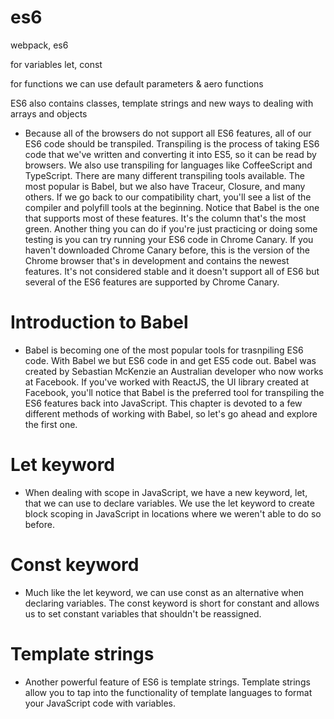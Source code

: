 # es6
webpack, es6

for variables let, const

for functions we can use default parameters & aero functions

ES6 also contains classes, template strings and new ways to dealing with arrays and objects 


- Because all of the browsers do not support all ES6 features, all of our ES6 code should be transpiled. Transpiling is the process of taking ES6 code that we've written and converting it into ES5, so it can be read by browsers. We also use transpiling for languages like CoffeeScript and TypeScript. There are many different transpiling tools available. The most popular is Babel, but we also have Traceur, Closure, and many others. If we go back to our compatibility chart, you'll see a list of the compiler and polyfill tools at the beginning. Notice that Babel is the one that supports most of these features. It's the column that's the most green. Another thing you can do if you're just practicing or doing some testing is you can try running your ES6 code in Chrome Canary. If you haven't downloaded Chrome Canary before, this is the version of the Chrome browser that's in development and contains the newest features. It's not considered stable and it doesn't support all of ES6 but several of the ES6 features are supported by Chrome Canary.


# Introduction to Babel
- Babel is becoming one of the most popular tools for trasnpiling ES6 code. With Babel we but ES6 code in and get ES5 code out. Babel was created by Sebastian McKenzie an Australian developer who now works at Facebook. If you've worked with ReactJS, the UI library created at Facebook, you'll notice that Babel is the preferred tool for transpiling the ES6 features back into JavaScript. This chapter is devoted to a few different methods of working with Babel, so let's go ahead and explore the first one.


# Let keyword
- When dealing with scope in JavaScript, we have a new keyword, let, that we can use to declare variables. We use the let keyword to create block scoping in JavaScript in locations where we weren't able to do so before.


# Const keyword
- Much like the let keyword, we can use const as an alternative when declaring variables. The const keyword is short for constant and allows us to set constant variables that shouldn't be reassigned.


# Template strings
- Another powerful feature of ES6 is template strings. Template strings allow you to tap into the functionality of template languages to format your JavaScript code with variables. 